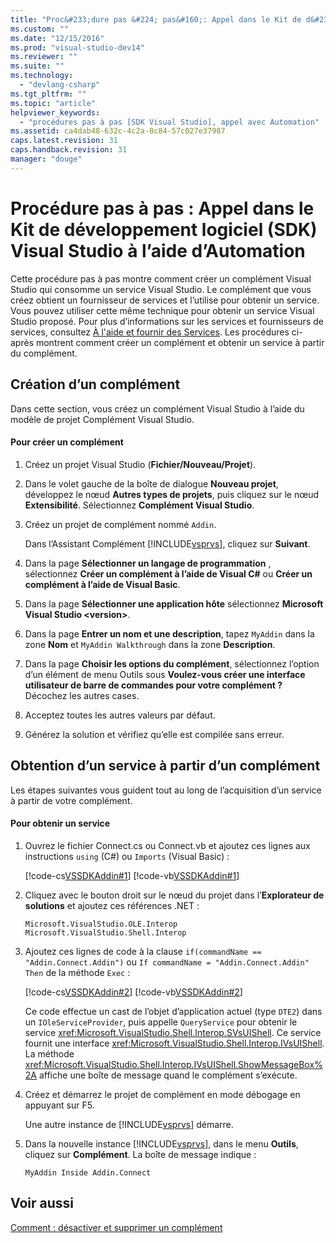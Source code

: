 ```yaml
---
title: "Proc&#233;dure pas &#224; pas&#160;: Appel dans le Kit de d&#233;veloppement logiciel (SDK) Visual Studio &#224; l’aide d’Automation | Microsoft Docs"
ms.custom: ""
ms.date: "12/15/2016"
ms.prod: "visual-studio-dev14"
ms.reviewer: ""
ms.suite: ""
ms.technology: 
  - "devlang-csharp"
ms.tgt_pltfrm: ""
ms.topic: "article"
helpviewer_keywords: 
  - "procédures pas à pas [SDK Visual Studio], appel avec Automation"
ms.assetid: ca4dab48-632c-4c2a-8c84-57c027e37987
caps.latest.revision: 31
caps.handback.revision: 31
manager: "douge"
---
```

# Proc&#233;dure pas &#224; pas&#160;: Appel dans le Kit de d&#233;veloppement logiciel (SDK) Visual Studio &#224; l’aide d’Automation
Cette procédure pas à pas montre comment créer un complément Visual Studio qui consomme un service Visual Studio. Le complément que vous créez obtient un fournisseur de services et l’utilise pour obtenir un service. Vous pouvez utiliser cette même technique pour obtenir un service Visual Studio proposé. Pour plus d’informations sur les services et fournisseurs de services, consultez [À l'aide et fournir des Services](../extensibility/using-and-providing-services.md). Les procédures ci\-après montrent comment créer un complément et obtenir un service à partir du complément.  
  
## Création d’un complément  
 Dans cette section, vous créez un complément Visual Studio à l’aide du modèle de projet Complément Visual Studio.  
  
#### Pour créer un complément  
  
1.  Créez un projet Visual Studio \(**Fichier\/Nouveau\/Projet**\).  
  
2.  Dans le volet gauche de la boîte de dialogue **Nouveau projet**, développez le nœud **Autres types de projets**, puis cliquez sur le nœud **Extensibilité**. Sélectionnez **Complément Visual Studio**.  
  
3.  Créez un projet de complément nommé `Addin`.  
  
     Dans l’Assistant Complément [!INCLUDE[vsprvs](../code-quality/includes/vsprvs_md.md)], cliquez sur **Suivant**.  
  
4.  Dans la page **Sélectionner un langage de programmation** , sélectionnez **Créer un complément à l’aide de Visual C\#** ou **Créer un complément à l’aide de Visual Basic**.  
  
5.  Dans la page **Sélectionner une application hôte** sélectionnez **Microsoft Visual Studio \<version\>**.  
  
6.  Dans la page **Entrer un nom et une description**, tapez `MyAddin` dans la zone **Nom** et `MyAddin Walkthrough` dans la zone **Description**.  
  
7.  Dans la page **Choisir les options du complément**, sélectionnez l’option d’un élément de menu Outils sous **Voulez\-vous créer une interface utilisateur de barre de commandes pour votre complément ?** Décochez les autres cases.  
  
8.  Acceptez toutes les autres valeurs par défaut.  
  
9. Générez la solution et vérifiez qu’elle est compilée sans erreur.  
  
## Obtention d’un service à partir d’un complément  
 Les étapes suivantes vous guident tout au long de l’acquisition d’un service à partir de votre complément.  
  
#### Pour obtenir un service  
  
1.  Ouvrez le fichier Connect.cs ou Connect.vb et ajoutez ces lignes aux instructions `using` \(C\#\) ou `Imports` \(Visual Basic\) :  
  
     [!code-cs[VSSDKAddin#1](../misc/codesnippet/CSharp/walkthrough-calling-into-the-visual-studio-sdk-by-using-automation_1.cs)]
     [!code-vb[VSSDKAddin#1](../misc/codesnippet/VisualBasic/walkthrough-calling-into-the-visual-studio-sdk-by-using-automation_1.vb)]  
  
2.  Cliquez avec le bouton droit sur le nœud du projet dans l’**Explorateur de solutions** et ajoutez ces références .NET :  
  
    ```  
    Microsoft.VisualStudio.OLE.Interop Microsoft.VisualStudio.Shell.Interop  
    ```  
  
3.  Ajoutez ces lignes de code à la clause `if(commandName == "Addin.Connect.Addin")` ou `If commandName = "Addin.Connect.Addin" Then` de la méthode `Exec` :  
  
     [!code-cs[VSSDKAddin#2](../misc/codesnippet/CSharp/walkthrough-calling-into-the-visual-studio-sdk-by-using-automation_2.cs)]
     [!code-vb[VSSDKAddin#2](../misc/codesnippet/VisualBasic/walkthrough-calling-into-the-visual-studio-sdk-by-using-automation_2.vb)]  
  
     Ce code effectue un cast de l’objet d’application actuel \(type `DTE2`\) dans un `IOleServiceProvider`, puis appelle `QueryService` pour obtenir le service <xref:Microsoft.VisualStudio.Shell.Interop.SVsUIShell>. Ce service fournit une interface <xref:Microsoft.VisualStudio.Shell.Interop.IVsUIShell>. La méthode <xref:Microsoft.VisualStudio.Shell.Interop.IVsUIShell.ShowMessageBox%2A> affiche une boîte de message quand le complément s’exécute.  
  
4.  Créez et démarrez le projet de complément en mode débogage en appuyant sur F5.  
  
     Une autre instance de [!INCLUDE[vsprvs](../code-quality/includes/vsprvs_md.md)] démarre.  
  
5.  Dans la nouvelle instance [!INCLUDE[vsprvs](../code-quality/includes/vsprvs_md.md)], dans le menu **Outils**, cliquez sur **Complément**. La boîte de message indique :  
  
    ```  
    MyAddin Inside Addin.Connect  
    ```  
  
## Voir aussi  
 [Comment : désactiver et supprimer un complément](../Topic/How%20to:%20Deactivate%20and%20Remove%20an%20Add-In.md)